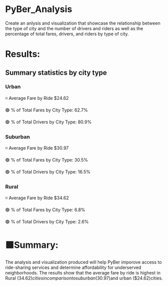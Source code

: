 # PyBer_Analysis

Create an anlysis and visualization that showcase the relationship between the type of city and the number of drivers and riders as well as the percentage of total fares, drivers, and riders by type of city.

# **Results:**

## Summary statistics by city type

### Urban

◽ Average Fare by Ride $24.62

🟢 % of Total Fares by City Type: 62.7%

🟢 % of Total Drivers by City Type: 80.9% 


### Suburban

◽ Average Fare by Ride $30.97

🟢 % of Total Fares by City Type: 30.5% 

🟢 % of Total Drivers by City Type: 16.5% 


### Rural
    
◽ Average Fare by Ride $34.62
    
🟢 % of Total Fares by City Type: 6.8% 

🟢 % of Total Drivers by City Type: 2.6% 


# 🟩Summary: 

The analysis and visualization produced will help PyBer imporove access to ride-sharing services and determine affordability for underserved neighborhoods. The results show that the average fare by ride is highest in Rural ($34.62) cities in comparison to suburban ($30.97)and urban ($24.62)cities.  
